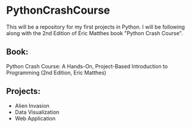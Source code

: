 # PythonCrashCourse
This will be a repository for my first projects in Python. I will be following along with the 2nd Edition of Eric Matthes book "Python Crash Course".

<h2>Book:</h2>
Python Crash Course: A Hands-On, Project-Based Introduction to Programming (2nd Edition, Eric Matthes)

<h2>Projects:</h2>

* Alien Invasion
* Data Visualization
* Web Application

